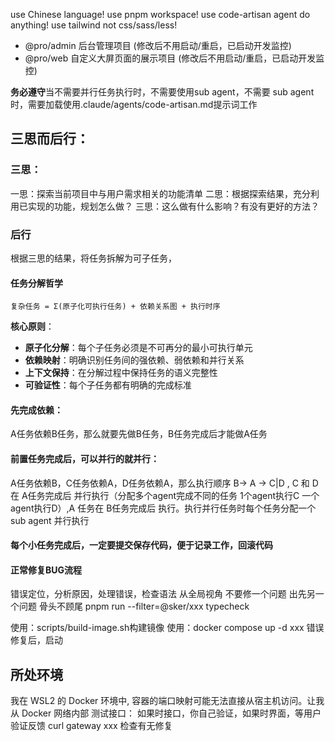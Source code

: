 use Chinese language!
use pnpm workspace!
use code-artisan agent do anything! 
use tailwind not css/sass/less!

- @pro/admin 后台管理项目 (修改后不用启动/重启，已启动开发监控)
- @pro/web 自定义大屏页面的展示项目 (修改后不用启动/重启，已启动开发监控)

**务必遵守**当不需要并行任务执行时，不需要使用sub agent，不需要 sub agent时，需要加载使用.claude/agents/code-artisan.md提示词工作

## 三思而后行：

### 三思：

一思：探索当前项目中与用户需求相关的功能清单
二思：根据探索结果，充分利用已实现的功能，规划怎么做？
三思：这么做有什么影响？有没有更好的方法？


### 后行
根据三思的结果，将任务拆解为可子任务，



#### 任务分解哲学
```
复杂任务 = Σ(原子化可执行任务) + 依赖关系图 + 执行时序
```

**核心原则**：
- **原子化分解**：每个子任务必须是不可再分的最小可执行单元
- **依赖映射**：明确识别任务间的强依赖、弱依赖和并行关系
- **上下文保持**：在分解过程中保持任务的语义完整性
- **可验证性**：每个子任务都有明确的完成标准


#### 先完成依赖：

A任务依赖B任务，那么就要先做B任务，B任务完成后才能做A任务

#### 前置任务完成后，可以并行的就并行：

A任务依赖B，C任务依赖A，D任务依赖A，那么执行顺序 B-> A -> C|D , C 和 D 在 A任务完成后 并行执行（分配多个agent完成不同的任务 1个agent执行C 一个agent执行D）,A 任务在 B任务完成后 执行。执行并行任务时每个任务分配一个 sub agent 并行执行

#### 每个小任务完成后，一定要提交保存代码，便于记录工作，回滚代码

#### 正常修复BUG流程
错误定位，分析原因，处理错误，检查语法
从全局视角 不要修一个问题 出先另一个问题 骨头不顾尾
pnpm run --filter=@sker/xxx typecheck

使用：scripts/build-image.sh构建镜像
使用：docker compose up -d xxx 错误修复后，启动

## 所处环境
我在 WSL2 的 Docker 环境中, 容器的端口映射可能无法直接从宿主机访问。让我从 Docker 网络内部 测试接口：
如果时接口，你自己验证，如果时界面，等用户验证反馈
curl gateway xxx 检查有无修复